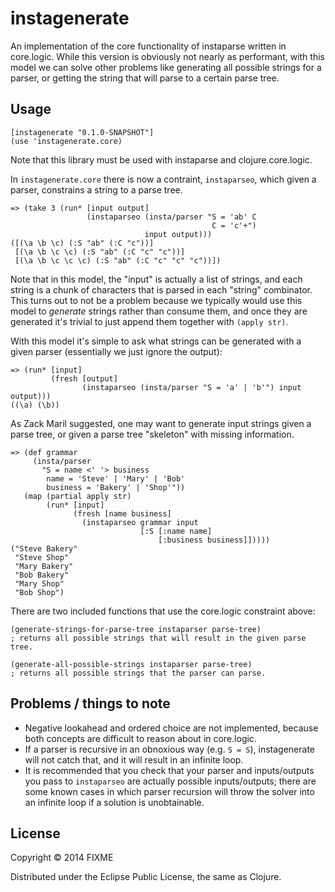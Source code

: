 # instagenerate

An implementation of the core functionality of instaparse written in core.logic. While this version
is obviously not nearly as performant, with this model we can solve other problems like generating
all possible strings for a parser, or getting the string that will parse to a certain parse tree.

## Usage

	[instagenerate "0.1.0-SNAPSHOT"]
	(use 'instagenerate.core)

Note that this library must be used with instaparse and clojure.core.logic.

In `instagenerate.core` there is now a contraint, `instaparseo`, which given a parser,
constrains a string to a parse tree.

	=> (take 3 (run* [input output]
	                 (instaparseo (insta/parser "S = 'ab' C
	                                             C = 'c'+")
	                              input output)))
	([(\a \b \c) (:S "ab" (:C "c"))]
	 [(\a \b \c \c) (:S "ab" (:C "c" "c"))]
	 [(\a \b \c \c \c) (:S "ab" (:C "c" "c" "c"))])

Note that in this model, the "input" is actually a list of strings, and each string is a
chunk of characters that is parsed in each "string" combinator. This turns out
to not be a problem because we typically would use this model to _generate_ strings rather than
consume them, and once they are generated it's trivial to just append them together with
`(apply str)`.

With this model it's simple to ask what strings can be generated with a given parser (essentially
we just ignore the output):

	=> (run* [input]
	         (fresh [output]
	                (instaparseo (insta/parser "S = 'a' | 'b'") input output)))
	((\a) (\b))

As Zack Maril suggested, one may want to generate input strings given a parse tree, or given 
a parse tree "skeleton" with missing information.

	=> (def grammar
         (insta/parser
           "S = name <' '> business
            name = 'Steve' | 'Mary' | 'Bob'
            business = 'Bakery' | 'Shop'"))
       (map (partial apply str)
            (run* [input]
                  (fresh [name business]
                    (instaparseo grammar input
                                 [:S [:name name]
                                     [:business business]]))))
    ("Steve Bakery"
	 "Steve Shop"
	 "Mary Bakery"
	 "Bob Bakery"
	 "Mary Shop"
	 "Bob Shop")

There are two included functions that use the core.logic constraint above:

	(generate-strings-for-parse-tree instaparser parse-tree)
	; returns all possible strings that will result in the given parse tree.
	
	(generate-all-possible-strings instaparser parse-tree)
	; returns all possible strings that the parser can parse.

## Problems / things to note

- Negative lookahead and ordered choice are not implemented, because both concepts
are difficult to reason about in core.logic.
- If a parser is recursive in an obnoxious way (e.g. `S = S`), instagenerate will not catch
that, and it will result in an infinite loop.
- It is recommended that you check that your parser and inputs/outputs you pass to
`instaparseo` are actually possible inputs/outputs; there are some known cases in which
parser recursion will throw the solver into an infinite loop if a solution is unobtainable.


## License

Copyright © 2014 FIXME

Distributed under the Eclipse Public License, the same as Clojure.
